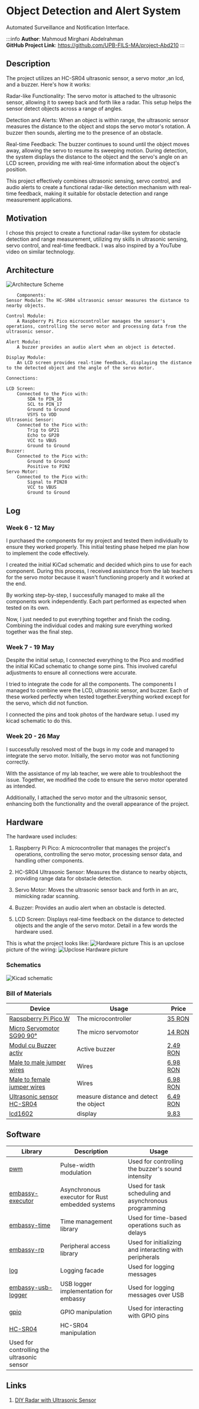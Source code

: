 # Object Detection and Alert System
Automated Surveillance and Notification Interface.

:::info 
**Author**: Mahmoud Mirghani Abdelrahman \
**GitHub Project Link**: https://github.com/UPB-FILS-MA/project-Abd210
:::

## Description

The project utilizes an HC-SR04 ultrasonic sensor, a servo motor ,an lcd, and a buzzer. Here's how it works:

Radar-like Functionality: The servo motor is attached to the ultrasonic sensor, allowing it to sweep back and forth like a radar. This setup helps the sensor detect objects across a range of angles.

Detection and Alerts: When an object is within range, the ultrasonic sensor measures the distance to the object and stops the servo motor's rotation. A buzzer then sounds, alerting me to the presence of an obstacle.

Real-time Feedback: The buzzer continues to sound until the object moves away, allowing the servo to resume its sweeping motion. During detection, the system displays the distance to the object and the servo's angle on an LCD screen, providing me with real-time information about the object's position.

This project effectively combines ultrasonic sensing, servo control, and audio alerts to create a functional radar-like detection mechanism with real-time feedback, making it suitable for obstacle detection and range measurement applications.

## Motivation

I chose this project to create a functional radar-like system for obstacle detection and range measurement, utilizing my skills in ultrasonic sensing, servo control, and real-time feedback. I was also inspired by a YouTube video on similar technology.

## Architecture 

![Architecture Scheme](Architecture.png)

```
    Components:
Sensor Module: The HC-SR04 ultrasonic sensor measures the distance to nearby objects.

Control Module: 
    A Raspberry Pi Pico microcontroller manages the sensor's operations, controlling the servo motor and processing data from the ultrasonic sensor.

Alert Module:
    A buzzer provides an audio alert when an object is detected.

Display Module:
    An LCD screen provides real-time feedback, displaying the distance to the detected object and the angle of the servo motor.
```
    Connections:
```
LCD Screen: 
    Connected to the Pico with:
        SDA to PIN_16
        SCL to PIN_17
        Ground to Ground
        VSYS to VDD
Ultrasonic Sensor:
    Connected to the Pico with:
        Trig to GP21
        Echo to GP20
        VCC to VBUS
        Ground to Ground
Buzzer:
    Connected to the Pico with:
        Ground to Ground
        Positive to PIN2
Servo Motor:
    Connected to the Pico with:
        Signal to PIN28
        VCC to VBUS
        Ground to Ground
```
## Log

<!-- write every week your progress here -->

### Week 6 - 12 May
I purchased the components for my project and tested them individually to ensure they worked properly. This initial testing phase helped me plan how to implement the code effectively.

I created the initial KiCad schematic and decided which pins to use for each component. During this process, I received assistance from the lab teachers for the servo motor because it wasn't functioning properly and it worked at the end.

By working step-by-step, I successfully managed to make all the components work independently. Each part performed as expected when tested on its own.

Now, I just needed to put everything together and finish the coding. Combining the individual codes and making sure everything worked together was the final step.

### Week 7 - 19 May
Despite the initial setup, I connected everything to the Pico and modified the initial KiCad schematic to change some pins. This involved careful adjustments to ensure all connections were accurate.

I tried to integrate the code for all the components. The components I managed to combine were the LCD, ultrasonic sensor, and buzzer. Each of these worked perfectly when tested together.Everything worked except for the servo, which did not function. 

I connected the pins and took photos of the hardware setup. I used my kicad schematic to do this.
### Week 20 - 26 May

I successfully resolved most of the bugs in my code and managed to integrate the servo motor. Initially, the servo motor was not functioning correctly.

With the assistance of my lab teacher, we were able to troubleshoot the issue. Together, we modified the code to ensure the servo motor operated as intended.

Additionally, I attached the servo motor and the ultrasonic sensor, enhancing both the functionality and the overall appearance of the project.

## Hardware
The hardware used includes:

1. Raspberry Pi Pico: A microcontroller that manages the project's operations, controlling the servo motor, processing sensor data, and handling other components.
  
2. HC-SR04 Ultrasonic Sensor: Measures the distance to nearby objects, providing range data for obstacle detection.
  
3. Servo Motor: Moves the ultrasonic sensor back and forth in an arc, mimicking radar scanning.
  
4. Buzzer: Provides an audio alert when an obstacle is detected.
  
5. LCD Screen: Displays real-time feedback on the distance to detected objects and the angle of the servo motor.
Detail in a few words the hardware used.


This is what the project looks like:
![Hardware picture](Hardware_pic1.jpg)
This is an upclose picture of the wiring:
![Upclose Hardware picture](Hardware_pic2.jpg)

### Schematics
![Kicad schematic](Kicad_picture.jpg)


### Bill of Materials

| Device | Usage | Price |
|--------|--------|-------|
| [Rapspberry Pi Pico W](https://www.raspberrypi.com/documentation/microcontrollers/raspberry-pi-pico.html) | The microcontroller | [35 RON](https://www.optimusdigital.ro/en/raspberry-pi-boards/12394-raspberry-pi-pico-w.html) |
|[Micro Servomotor SG90 90°](http://www.ee.ic.ac.uk/pcheung/teaching/DE1_EE/stores/sg90_datasheet.pdf)| The micro servomotor | [14 RON](https://www.optimusdigital.ro/ro/motoare-servomotoare/26-micro-servomotor-sg90.html)|
| [Modul cu Buzzer activ](https://components101.com/misc/buzzer-pinout-working-datasheet) | Active buzzer | [2,49 RON](https://www.optimusdigital.ro/ro/audio-buzzere/10-modul-cu-buzzer-activ.html) |
| [Male to male jumper wires](https://media.digikey.com/pdf/Data%20Sheets/Digi-Key%20PDFs/Jumper_Wire_Kits.pdf) | Wires | [6.98 RON](https://www.optimusdigital.ro/ro/fire-fire-mufate/888-set-fire-tata-tata-40p-20-cm.html?search_query=fire+tata+tata&results=80) |
| [Male to female jumper wires](https://media.digikey.com/pdf/Data%20Sheets/Digi-Key%20PDFs/Jumper_Wire_Kits.pdf) | Wires | [6.98 RON](https://www.optimusdigital.ro/ro/fire-fire-mufate/878-set-fire-mama-tata-40p-30-cm.html?search_query=fire+mama+tata&results=37https://www.optimusdigital.ro/ro/fire-fire-mufate/880-fire-colorate-mama-mama-10p-10-cm.html?search_query=fire+mama+mama&results=63) |
| [Ultrasonic sensor HC-SR04](https://pdf1.alldatasheet.com/datasheet-pdf/view/1132204/ETC2/HCSR04.html) | measure distance and detect the object | [6.49 RON](https://www.optimusdigital.ro/ro/senzori-senzori-ultrasonici/9-senzor-ultrasonic-hc-sr04-.html?search_query=ultrasonic+sensor&results=8) |
| [lcd1602](https://www.waveshare.com/datasheet/LCD_en_PDF/LCD1602.pdf) | display | [9.83](https://ardushop.ro/ro/electronica/36-lcd-1602.html?gad_source=1&gclid=CjwKCAjw88yxBhBWEiwA7cm6pdqOViizWqCFbWwp7bppHaDJMWmLusj9m5WZ71mS_5w1ogINvKjYFBoC404QAvD_BwE) |

## Software

| Library | Description | Usage |
|---------|-------------|-------|
|[pwm](https://docs.embassy.dev/embassy-nrf/git/nrf52840/pwm/index.html)|Pulse-width modulation |Used for controlling the buzzer's sound intensity |
|[embassy-executor](https://docs.embassy.dev/embassy-executor/git/std/index.html)|Asynchronous executor for Rust embedded systems| Used for task scheduling and asynchronous programming|
|[embassy-time](https://embassy.dev/book/dev/time_keeping.html)|Time management library  |Used for time-based operations such as delays |
|[embassy-rp](https://docs.embassy.dev/embassy-rp/git/rp2040/index.html)| Peripheral access library |Used for initializing and interacting with peripherals |
|[log](https://docs.embassy.dev/embassy-usb-logger/git/default/index.html)|Logging facade |Used for logging messages |
|[embassy-usb-logger](https://docs.embassy.dev/embassy-usb-logger/git/default/index.html)|USB logger implementation for embassy  |Used for logging messages over USB  |
|[gpio](https://docs.embassy.dev/embassy-stm32/git/stm32c011d6/gpio/index.html)|GPIO manipulation |Used for interacting with GPIO pins |
|[HC-SR04](https://github.com/Benehiko/pico-ultrasonic-rs.git) |HC-SR04 manipulation| 
Used for controlling the ultrasonic sensor|

## Links
1. [DIY Radar with Ultrasonic Sensor](https://youtube.com/shorts/o7DMHJKhpws?si=-lUkMuV3EGYiiGDN)

